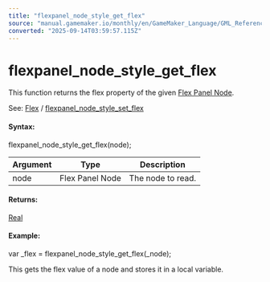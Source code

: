 ```yaml
---
title: "flexpanel_node_style_get_flex"
source: "manual.gamemaker.io/monthly/en/GameMaker_Language/GML_Reference/Flex_Panels/Function_Reference/Styling_Functions/flexpanel_node_style_get_flex.htm"
converted: "2025-09-14T03:59:57.115Z"
---
```


# flexpanel\_node\_style\_get\_flex

This function returns the flex property of the given [Flex Panel Node](../flexpanel_create_node.md).

See: [Flex](../../Flex_Panels_Styling.htm#h5) / [flexpanel\_node\_style\_set\_flex](../../../../../../../../GameMaker_Language/GML_Reference/Flex_Panels/Function_Reference/Styling_Functions/flexpanel_node_style_set_flex.md)

#### Syntax:

flexpanel\_node\_style\_get\_flex(node);

| Argument | Type | Description |
| --- | --- | --- |
| node | Flex Panel Node | The node to read. |

#### Returns:

[Real](../../../../GML_Overview/Data_Types.md)

#### Example:

var \_flex = flexpanel\_node\_style\_get\_flex(\_node);

This gets the flex value of a node and stores it in a local variable.